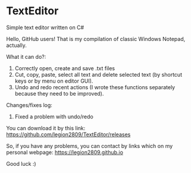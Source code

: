# TextEditor
Simple text editor written on C#

Hello, GitHub users! That is my compilation of classic Windows Notepad, actually.

What it can do?:
1) Correctly open, create and save .txt files
2) Cut, copy, paste, select all text and delete selected text (by shortcut keys or by menu on editor GUI).
3) Undo and redo recent actions (I wrote these functions separately because they need to be improved).

Changes/fixes log:
1) Fixed a problem with undo/redo

You can download it by this link: https://github.com/legion2809/TextEditor/releases

So, if you have any problems, you can contact by links which on my personal webpage: https://legion2809.github.io

Good luck :)
